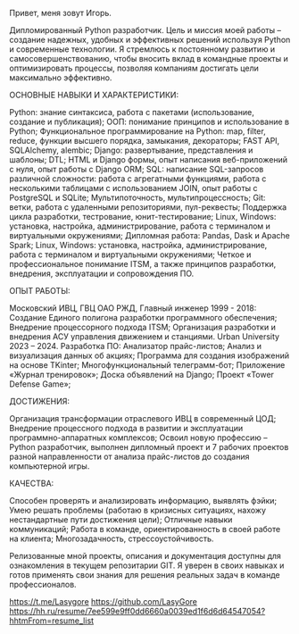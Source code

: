 Привет, 
меня зовут Игорь.

Дипломированный Python разработчик.
Цель и миссия моей работы – создание надежных, удобных и эффективных решений используя Python и современные технологии.
Я стремлюсь к постоянному развитию и самосовершенствованию, чтобы вносить вклад в командные проекты и оптимизировать процессы,
позволяя компаниям достигать цели максимально эффективно. 

ОСНОВНЫЕ НАВЫКИ И ХАРАКТЕРИСТИКИ:

Python: знание синтаксиса, работа с пакетами (использование, создание и публикация);
ООП: понимание принципов и использование в Python;
Функциональное программирование на Python: map, filter, reduce, функции высшего порядка, замыкания, декораторы;
FAST API,  SQLAlchemy, alembic;
Django: развертывание, представления и шаблоны; DTL; HTML и Django формы, опыт написания веб-приложений с нуля, опыт работы с Django ORM;
SQL: написание SQL-запросов различной сложности: работа с агрегатными функциями, работа с несколькими таблицами с использованием JOIN, опыт работы с PostgreSQL и SQLite;
Мультипоточность, мультипроцессность;
Git: ветки, работа с удаленными репозиториями, пул-реквесты;
Поддержка цикла разработки, тестрование, юнит-тестирование;
Linux, Windows: установка, настройка, администрирование,  работа с терминалом и виртуальными окружениями;
Дипломная работа: Pandas, Dask и Apache Spark;
Linux, Windows: установка, настройка, администрирование,  работа с терминалом и виртуальными окружениями;
Четкое и профессиональное понимание ITSM, а также принципов разработки, внедрения, эксплуатации и сопровождения ПО.

ОПЫТ РАБОТЫ:

Московский ИВЦ, ГВЦ ОАО РЖД, Главный инженер 1999 - 2018:
Создание Единого полигона разработки программного обеспечения;
Внедрение процессорного подхода ITSM;
Организация разработки и внедрения АСУ управления движением и станциями.
Urban University 2023 – 2024. Разработка ПО:
Анализатор прайс-листов;
Анализ и визуализация данных об акциях;
Программа для создания изображений на основе TKinter;
Многофункциональный телеграмм-бот;
Приложение «Журнал тренировок»;
Доска объявлений на Django;
Проект «Tower Defense Game»;

ДОСТИЖЕНИЯ:

Организация трансформации отраслевого ИВЦ в современный ЦОД;
Внедрение процессного подхода в развитии и эксплуатации программно-аппаратных комплексов; 
Освоил новую профессию – Python разработчик, выполнен дипломный проект и 7 рабочих проектов разной направленности от анализа прайс-листов до создания компьютерной игры.

КАЧЕСТВА:

Способен проверять и анализировать информацию, выявлять фэйки;
Умею решать проблемы (работаю в кризисных ситуациях, нахожу нестандартные пути достижения цели);
Отличные навыки коммуникаций;
Работа в команде, ориентированность в своей работе на клиента;
Многозадачность, стрессоустойчивость.

Релизованные мной проекты, описания и документация доступны для ознакомления в текущем репозитарии GIT.
Я уверен в своих навыках и готов применять свои знания для решения реальных задач в команде профессионалов.

https://t.me/Lasygore
https://github.com/LasyGore
https://hh.ru/resume/7ee599e9ff0dd6660a0039ed1f6d6d64547054?hhtmFrom=resume_list

